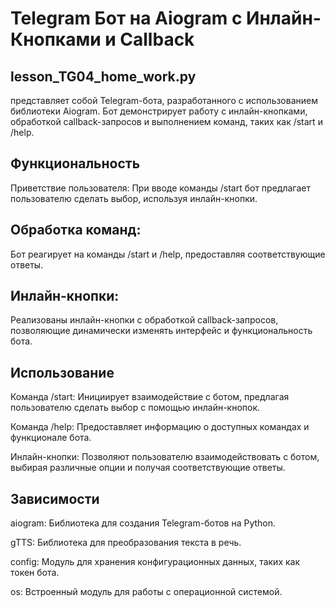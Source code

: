 # Telegram Бот на Aiogram с Инлайн-Кнопками и Callback

## lesson_TG04_home_work.py 
представляет собой Telegram-бота, разработанного с использованием библиотеки Aiogram. 
Бот демонстрирует работу с инлайн-кнопками, обработкой callback-запросов и выполнением команд, таких как /start и /help.

## Функциональность
Приветствие пользователя: При вводе команды /start бот предлагает пользователю сделать выбор, используя инлайн-кнопки.

## Обработка команд: 
Бот реагирует на команды /start и /help, предоставляя соответствующие ответы.

## Инлайн-кнопки: 
Реализованы инлайн-кнопки с обработкой callback-запросов, позволяющие динамически изменять интерфейс и функциональность бота.

## Использование
Команда /start: Инициирует взаимодействие с ботом, предлагая пользователю сделать выбор с помощью инлайн-кнопок.

Команда /help: Предоставляет информацию о доступных командах и функционале бота.

Инлайн-кнопки: Позволяют пользователю взаимодействовать с ботом, выбирая различные опции и получая соответствующие ответы.

## Зависимости
aiogram: Библиотека для создания Telegram-ботов на Python.

gTTS: Библиотека для преобразования текста в речь.

config: Модуль для хранения конфигурационных данных, таких как токен бота.

os: Встроенный модуль для работы с операционной системой.
